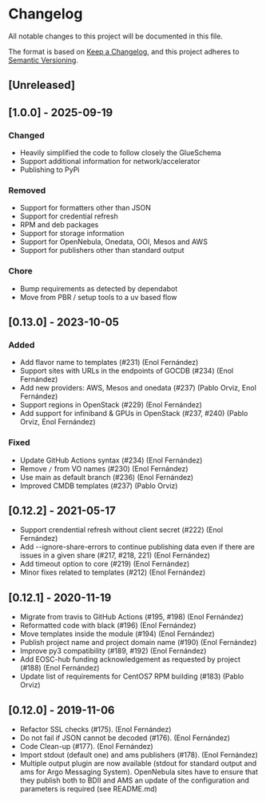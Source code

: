 # Changelog

All notable changes to this project will be documented in this file.

The format is based on [Keep a Changelog](https://keepachangelog.com/en/1.1.0/),
and this project adheres to
[Semantic Versioning](https://semver.org/spec/v2.0.0.html).

## [Unreleased]

## [1.0.0] - 2025-09-19

### Changed

- Heavily simplified the code to follow closely the GlueSchema
- Support additional information for network/accelerator
- Publishing to PyPi

### Removed

- Support for formatters other than JSON
- Support for credential refresh
- RPM and deb packages
- Support for storage information
- Support for OpenNebula, Onedata, OOI, Mesos and AWS
- Support for publishers other than standard output

### Chore

- Bump requirements as detected by dependabot
- Move from PBR / setup tools to a uv based flow

## [0.13.0] - 2023-10-05

### Added

- Add flavor name to templates (#231) (Enol Fernández)
- Support sites with URLs in the endpoints of GOCDB (#234) (Enol Fernández)
- Add new providers: AWS, Mesos and onedata (#237) (Pablo Orviz, Enol Fernández)
- Support regions in OpenStack (#229) (Enol Fernández)
- Add support for infiniband & GPUs in OpenStack (#237, #240) (Pablo Orviz, Enol
  Fernández)

### Fixed

- Update GitHub Actions syntax (#234) (Enol Fernández)
- Remove `/` from VO names (#230) (Enol Fernández)
- Use main as default branch (#236) (Enol Fernández)
- Improved CMDB templates (#237) (Pablo Orviz)

## [0.12.2] - 2021-05-17

- Support crendential refresh without client secret (#222) (Enol Fernández)
- Add --ignore-share-errors to continue publishing data even if there are issues
  in a given share (#217, #218, 221) (Enol Fernández)
- Add timeout option to core (#219) (Enol Fernández)
- Minor fixes related to templates (#212) (Enol Fernández)

## [0.12.1] - 2020-11-19

- Migrate from travis to GitHub Actions (#195, #198) (Enol Fernández)
- Reformatted code with black (#196) (Enol Fernández)
- Move templates inside the module (#194) (Enol Fernández)
- Publish project name and project domain name (#190) (Enol Fernández)
- Improve py3 compatibility (#189, #192) (Enol Fernández)
- Add EOSC-hub funding acknowledgement as requested by project (#188) (Enol
  Fernández)
- Update list of requirements for CentOS7 RPM building (#183) (Pablo Orviz)

## [0.12.0] - 2019-11-06

- Refactor SSL checks (#175). (Enol Fernández)
- Do not fail if JSON cannot be decoded (#176). (Enol Fernández)
- Code Clean-up (#177). (Enol Fernández)
- Import stdout (default one) and ams publishers (#178). (Enol Fernández)
- Multiple output plugin are now available (stdout for standard output and ams
  for Argo Messaging System). OpenNebula sites have to ensure that they publish
  both to BDII and AMS an update of the configuration and parameters is required
  (see README.md)
